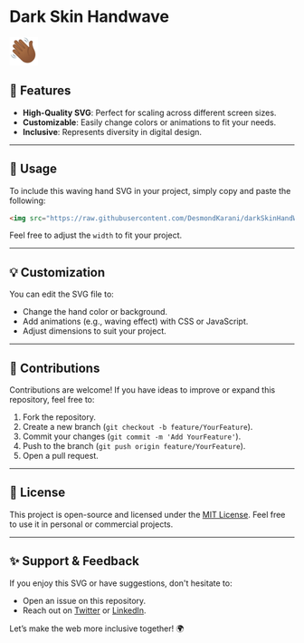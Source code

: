 # Dark Skin Handwave
<img src="https://raw.githubusercontent.com/DesmondKarani/darkSkinHandWave/refs/heads/main/wave.svg" width="50px" alt="Waving Hand" />

## 🌟 Features

- **High-Quality SVG**: Perfect for scaling across different screen sizes.
- **Customizable**: Easily change colors or animations to fit your needs.
- **Inclusive**: Represents diversity in digital design.

---

## 🚀 Usage

To include this waving hand SVG in your project, simply copy and paste the following:

```html
<img src="https://raw.githubusercontent.com/DesmondKarani/darkSkinHandWave/main/wave.svg" alt="Waving Hand" width="50px" />
```

Feel free to adjust the `width` to fit your project.

---

## 💡 Customization

You can edit the SVG file to:
- Change the hand color or background.
- Add animations (e.g., waving effect) with CSS or JavaScript.
- Adjust dimensions to suit your project.

---

## 🤝 Contributions

Contributions are welcome! If you have ideas to improve or expand this repository, feel free to:
1. Fork the repository.
2. Create a new branch (`git checkout -b feature/YourFeature`).
3. Commit your changes (`git commit -m 'Add YourFeature'`).
4. Push to the branch (`git push origin feature/YourFeature`).
5. Open a pull request.

---

## 📄 License

This project is open-source and licensed under the [MIT License](LICENSE). Feel free to use it in personal or commercial projects.

---

## ✨ Support & Feedback

If you enjoy this SVG or have suggestions, don't hesitate to:
- Open an issue on this repository.
- Reach out on [Twitter](https://x.com/karani_des) or [LinkedIn](https://www.linkedin.com/in/desmond-karani-a78359b2/).

Let’s make the web more inclusive together! 🌍
